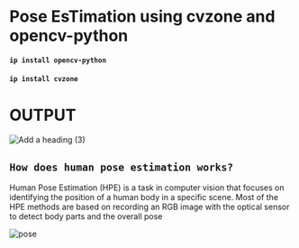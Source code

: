 # Pose EsTimation using cvzone and opencv-python 
#### `ip install opencv-python`
#### `ip install cvzone`

# OUTPUT
![Add a heading (3)](https://user-images.githubusercontent.com/98689629/190505338-2f4d6a72-82f8-4095-93fa-9e0a963e98c8.png)

## `How does human pose estimation works?`


Human Pose Estimation (HPE) is a task in computer vision that focuses on identifying the position of a human body in a specific scene. Most of the HPE methods are based on recording an RGB image with the optical sensor to detect body parts and the overall pose

![pose](https://user-images.githubusercontent.com/98689629/190506976-e1d6fbee-532c-4a93-8d00-441ed466fba4.png)
